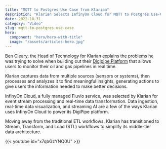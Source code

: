 ```yaml
---
title: "MQTT to Postgres Use Case from Klarian"
description: "Klarian Selects InfinyOn Cloud for MQTT to Postgres Use-Case for Real-time Pipeline Monitoring."
date: 2022-10-31
category: "Video"
slug: mqtt-to-postgres-use-case
hero:
  component: "hero/hero-with-title"
  image: "/assets/articles-hero.jpg"
---
```


Ben Cleary, the Head of Technology for Klarian explains the problems he was trying to solve when building out their [Digipipe Platform](https://klarian.com/intelligent-pipeline) that allows users to monitor their oil and gas pipelines in real time.

Klarian captures data from multiple sources (sensors or systems), then processes and analyzes it to find meaningful insights, generating actions to give users the information needed to make better decisions.

InfinyOn Cloud, a fully managed Fluvio service, was selected by Klarian for event stream processing and real-time data transformation. Data ingestion, real-time data visualization, and streaming AI are a few of the ways Klarian uses InfinyOn Cloud to power its DigiPipe platform. 

Moving away from the traditional ETL workflows, Klarian has transitioned to Stream, Transform, and Load (STL) workflows to simplify its middle-tier data architecture.

{{< youtube id="x7qbGzYNQ0U" >}}